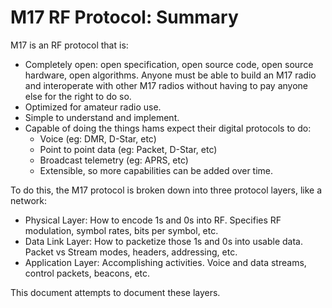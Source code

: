 # M17 RF Protocol: Summary

M17 is an RF protocol that is:

* Completely open: open specification, open source code, open source hardware, open algorithms. Anyone must be able to build an M17 radio and interoperate with other M17 radios without having to pay anyone else for the right to do so.
* Optimized for amateur radio use.
* Simple to understand and implement.
* Capable of doing the things hams expect their digital protocols to do:
    * Voice (eg: DMR, D-Star, etc)
    * Point to point data (eg: Packet, D-Star, etc)
    * Broadcast telemetry (eg: APRS, etc)
    * Extensible, so more capabilities can be added over time.

To do this, the M17 protocol is broken down into three protocol layers, like a network:

* Physical Layer: How to encode 1s and 0s into RF. Specifies RF modulation, symbol rates, bits per symbol, etc.
* Data Link Layer: How to packetize those 1s and 0s into usable data. Packet vs Stream modes, headers, addressing, etc.
* Application Layer: Accomplishing activities. Voice and data streams, control packets, beacons, etc.

This document attempts to document these layers.